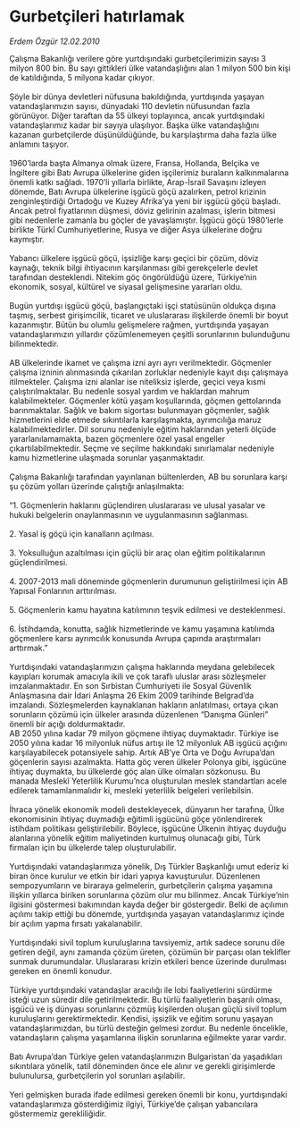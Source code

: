# Gurbetçileri hatırlamak

*Erdem Özgür 12.02.2010*

<div class="yazi">Çalışma Bakanlığı verilere göre yurtdışındaki gurbetçilerimizin sayısı 3 milyon 800 bin. Bu sayı gittikleri ülke vatandaşlığını alan 1 milyon 500 bin kişi de katıldığında, 5 milyona kadar çıkıyor. <br/><br/>Şöyle bir dünya devletleri nüfusuna bakıldığında, yurtdışında yaşayan vatandaşlarımızın sayısı, dünyadaki 110 devletin nüfusundan fazla görünüyor. Diğer taraftan da 55 ülkeyi toplayınca, ancak yurtdışındaki vatandaşlarımız kadar bir sayıya ulaşılıyor. Başka ülke vatandaşlığını kazanan gurbetçilerde düşünüldüğünde, bu karşılaştırma daha fazla ülke anlamını taşıyor. <br/><br/>1960’larda başta Almanya olmak üzere, Fransa, Hollanda, Belçika ve İngiltere gibi Batı Avrupa ülkelerine giden işçilerimiz buraların kalkınmalarına önemli katkı sağladı. 1970’li yıllarla birlikte, Arap-İsrail Savaşını izleyen dönemde, Batı Avrupa ülkelerine işgücü göçü azalırken, petrol krizinin zenginleştirdiği Ortadoğu ve Kuzey Afrika’ya yeni bir işgücü göçü başladı. Ancak petrol fiyatlarının düşmesi, döviz gelirinin azalması, işlerin bitmesi gibi nedenlerle zamanla bu göçler de yavaşlamıştır. İşgücü göçü 1980’lerle birlikte Türkî Cumhuriyetlerine, Rusya ve diğer Asya ülkelerine doğru kaymıştır. <br/><br/>Yabancı ülkelere işgücü göçü, işsizliğe karşı geçici bir çözüm, döviz kaynağı, teknik bilgi ihtiyacının karşılanması gibi gerekçelerle devlet tarafından desteklendi. Nitekim göç öngörüldüğü üzere, Türkiye’nin ekonomik, sosyal, kültürel ve siyasal gelişmesine yararları oldu. <br/><br/>Bugün yurtdışı işgücü göçü, başlangıçtaki işçi statüsünün oldukça dışına taşmış, serbest girişimcilik, ticaret ve uluslararası ilişkilerde önemli bir boyut kazanmıştır. Bütün bu olumlu gelişmelere rağmen, yurtdışında yaşayan vatandaşlarımızın yıllardır çözümlenemeyen çeşitli sorunlarının bulunduğunu bilinmektedir. <br/><br/>AB ülkelerinde ikamet ve çalışma izni ayrı ayrı verilmektedir. Göçmenler çalışma izninin alınmasında çıkarılan zorluklar nedeniyle kayıt dışı çalışmaya itilmekteler. Çalışma izni alanlar ise niteliksiz işlerde, geçici veya kısmi çalıştırılmaktalar. Bu nedenle sosyal yardım ve haklardan mahrum kalabilmekteler. Göçmenler kötü yaşam koşullarında, göçmen gettolarında barınmaktalar. Sağlık ve bakım sigortası bulunmayan göçmenler, sağlık hizmetlerini elde etmede sıkıntılarla karşılaşmakta, ayrımcılığa maruz kalabilmektedirler. Dil sorunu nedeniyle eğitim haklarından yeterli ölçüde yararlanılamamakta, bazen göçmenlere özel yasal engeller çıkartılabilmektedir. Seçme ve seçilme hakkındaki sınırlamalar nedeniyle kamu hizmetlerine ulaşmada sorunlar yaşanmaktadır. <br/><br/>Çalışma Bakanlığı tarafından yayınlanan bültenlerden, AB bu sorunlara karşı şu çözüm yolları üzerinde çalıştığı anlaşılmakta: <br/><br/>“1. Göçmenlerin haklarını güçlendiren uluslararası ve ulusal yasalar ve hukuki belgelerin onaylanmasının ve uygulanmasının sağlanması. <br/><br/>2. Yasal iş göçü için kanalların açılması. <br/><br/>3. Yoksulluğun azaltılması için güçlü bir araç olan eğitim politikalarının güçlendirilmesi. <br/><br/>4. 2007-2013 mali döneminde göçmenlerin durumunun geliştirilmesi için AB Yapısal Fonlarının arttırılması. <br/><br/>5. Göçmenlerin kamu hayatına katılımının teşvik edilmesi ve desteklenmesi. <br/><br/>6. İstihdamda, konutta, sağlık hizmetlerinde ve kamu yaşamına katılımda göçmenlere karsı ayrımcılık konusunda Avrupa çapında araştırmaları arttırmak.” <br/><br/>Yurtdışındaki vatandaşlarımızın çalışma haklarında meydana gelebilecek kayıpları korumak amacıyla ikili ve çok taraflı uluslar arası sözleşmeler imzalanmaktadır. En son Sırbistan Cumhuriyeti ile Sosyal Güvenlik Anlaşmasına dair İdari Anlaşma 26 Ekim 2009 tarihinde Belgrad’da imzalandı. Sözleşmelerden kaynaklanan hakların anlatılması, ortaya çıkan sorunların çözümü için ülkeler arasında düzenlenen “Danışma Günleri” önemli bir açığı doldurmaktadır. <br/>AB 2050 yılına kadar 79 milyon göçmene ihtiyaç duymaktadır. Türkiye ise 2050 yılına kadar 16 milyonluk nüfus artışı ile 12 milyonluk AB işgücü açığını karşılayabilecek potansiyele sahip. Artık AB’ye Orta ve Doğu Avrupa’dan göçenlerin sayısı azalmakta. Hatta göç veren ülkeler Polonya gibi, işgücüne ihtiyaç duymakta, bu ülkelerde göç alan ülke olmaları sözkonusu. Bu manada Meslekî Yeterlilik Kurumu’nca oluşturulan meslek standartları acele edilerek tamamlanmalıdır ki, mesleki yeterlilik belgeleri verilebilsin. <br/><br/>İhraca yönelik ekonomik modeli destekleyecek, dünyanın her tarafına, Ülke ekonomisinin ihtiyaç duymadığı eğitimli işgücünü göçe yönlendirerek istihdam politikası geliştirilebilir. Böylece, işgücüne Ülkenin ihtiyaç duyduğu alanlarına yönelik eğitim maliyetinden kurtulmuş olunacağı gibi, Türk firmaları için bu ülkelerde talep oluşturulabilir. <br/><br/>Yurtdışındaki vatandaşlarımıza yönelik, Dış Türkler Başkanlığı umut ederiz ki biran önce kurulur ve etkin bir idari yapıya kavuşturulur. Düzenlenen sempozyumların ve biraraya gelmelerin, gurbetçilerin çalışma yaşamına ilişkin yıllarca biriken sorunlarına çözüm olur mu bilinmez. Ancak Türkiye’nin ilgisini göstermesi bakımından kayda değer bir göstergedir. Belki de açılımın açılımı takip ettiği bu dönemde, yurtdışında yaşayan vatandaşlarımız içinde bir açılım yapma fırsatı yakalanabilir. <br/><br/>Yurtdışındaki sivil toplum kuruluşlarına tavsiyemiz, artık sadece sorunu dile getiren değil, aynı zamanda çözüm üreten, çözümün bir parçası olan teklifler sunmak durumundalar. Uluslararası krizin etkileri bence üzerinde durulması gereken en önemli konudur. <br/><br/>Türkiye yurtdışındaki vatandaşlar aracılığı ile lobi faaliyetlerini sürdürme isteği uzun süredir dile getirilmektedir. Bu türlü faaliyetlerin başarılı olması, işgücü ve iş dünyası sorunlarını çözmüş kişilerden oluşan güçlü sivil toplum kuruluşlarını gerektirmektedir. Kendisi, işsizlik ve eğitim sorunu yaşayan vatandaşlarımızdan, bu türlü desteğin gelmesi zordur. Bu nedenle öncelikle, vatandaşların çalışma yaşamlarına ilişkin sorunlarına eğilmekte yarar vardır. <br/><br/>Batı Avrupa’dan Türkiye gelen vatandaşlarımızın Bulgaristan`da yaşadıkları sıkıntılara yönelik, tatil döneminden önce ele alınır ve gerekli girişimlerde bulunulursa, gurbetçilerin yol sorunları aşılabilir. <br/><br/>Yeri gelmişken burada ifade edilmesi gereken önemli bir konu, yurtdışındaki vatandaşlarımıza gösterdiğimiz ilgiyi, Türkiye’de çalışan yabancılara göstermemiz gerekliliğidir.
              </div>
